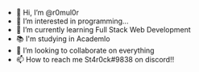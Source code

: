 - 👋 Hi, I’m @r0mul0r
- 👀 I’m interested in programming...
- 🌱 I’m currently learning Full Stack Web Development
- 📚 I'm studying in Academlo
- 💞️ I’m looking to collaborate on everything
- 📫 How to reach me St4r0ck#9838 on discord!!

<!---
r0mul0r/r0mul0r is a ✨ special ✨ repository because its `README.md` (this file) appears on your GitHub profile.
You can click the Preview link to take a look at your changes.
--->
